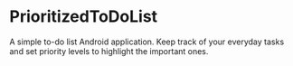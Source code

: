 # PrioritizedToDoList
A simple to-do list Android application. Keep track of your everyday tasks and set priority levels to highlight the important ones.
